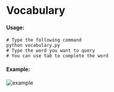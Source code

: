 # Vocabulary

#### Usage:
```
# Type the following command
python vocabulary.py
# Type the word you want to query
# You can use tab to complete the word
```

#### Example:
![example](img/screen.png)
